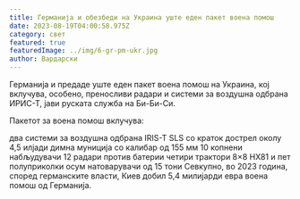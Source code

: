 ```yaml
---
title: Германија и обезбеди на Украина уште еден пакет воена помош
date: 2023-08-19T04:00:58.975Z
category: свет
featured: true
featuredImage: ../img/6-gr-pm-ukr.jpg
author: Вардарски
---
```

Германија и предаде уште еден пакет воена помош на Украина, кој вклучува, особено, преносливи радари и системи за воздушна одбрана ИРИС-Т, јави руската служба на Би-Би-Си.

Пакетот за воена помош вклучува:

два системи за воздушна одбрана IRIS-T SLS со краток дострел
околу 4,5 илјади димна муниција со калибар од 155 мм
10 копнени набљудувачи 12 радари против батерии
четири трактори 8×8 HX81 и пет полуприколки
осум натоварувачи од 15 тони
Севкупно, во 2023 година, според германските власти, Киев добил 5,4 милијарди евра воена помош од Германија.